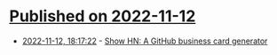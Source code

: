 # [Published on 2022-11-12](index.md)

* [2022-11-12, 18:17:22](https://news.ycombinator.com/item?id=33575524) - [Show HN: A GitHub business card generator](https://github-business-card.vercel.app/)
